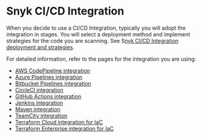 # Snyk CI/CD Integration

When you decide to use a CI/CD Integration, typically you will adopt the integration in stages. You will select a deployment method and implement strategies for the code you are scanning. See S[nyk CI/CD Integration deployment and strategies](snyk-ci-cd-integration-deployment-and-strategies/).

For detailed information, refer to the pages for the integration you are using:

* [AWS CodePipeline integration](aws-codepipeline-integration/)
* [Azure Pipelines integration](azure-pipelines-integration/)
* [Bitbucket Pipelines integration](bitbucket-pipelines-integration-overview/)
* [CircleCI integration](circleci-integration-overview.md)
* [GitHub Actions integration](github-actions-integration.md)
* [Jenkins integration](jenkins-integration-overview.md)
* [Maven integration](maven-plugin-integration.md)
* [TeamCity integration](teamcity-integration-overview/)
* [Terraform Cloud integration for IaC](integrating-snyk-with-terraform-cloud/)
* [Terraform Enterprise integration for IaC](integrating-snyk-with-terraform-enterprise.md)
